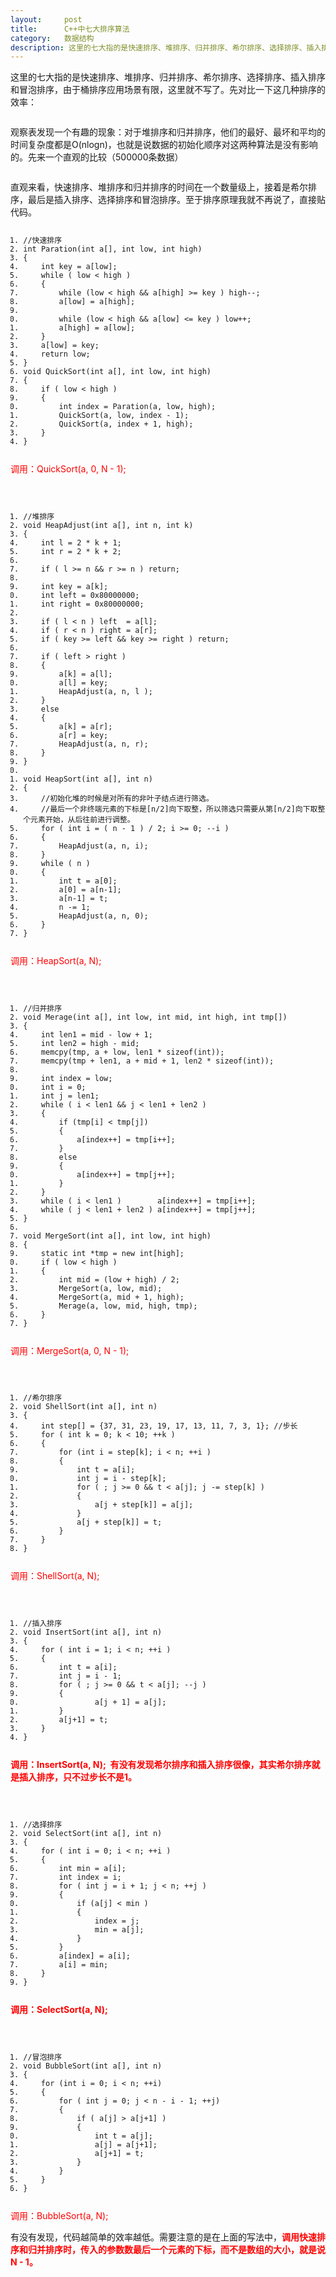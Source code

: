 ```yaml
---
layout:     post
title:      C++中七大排序算法
category:   数据结构
description: 这里的七大指的是快速排序、堆排序、归并排序、希尔排序、选择排序、插入排序和冒泡排序
---
```


<div id="article_content" class="article_content clearfix">
            <link rel="stylesheet" href="https://csdnimg.cn/release/phoenix/template/css/ck_htmledit_views-833878f763.css">
                                        <link rel="stylesheet" href="https://csdnimg.cn/release/phoenix/template/css/ck_htmledit_views-833878f763.css">
                <div class="htmledit_views" id="content_views">
                                            <p>这里的七大指的是快速排序、堆排序、归并排序、希尔排序、选择排序、插入排序和冒泡排序，由于桶排序应用场景有限，这里就不写了。先对比一下这几种排序的效率：</p>

<p><img alt="" class="has" src="https://img-blog.csdn.net/20150910174436818"></p>

<p>观察表发现一个有趣的现象：对于堆排序和归并排序，他们的最好、最坏和平均的时间复杂度都是O(nlogn)，也就是说数据的初始化顺序对这两种算法是没有影响的。先来一个直观的比较（500000条数据）</p>

<p><img alt="" class="has" src="https://img-blog.csdn.net/20150910175312174"></p>

<p>直观来看，快速排序、堆排序和归并排序的时间在一个数量级上，接着是希尔排序，最后是插入排序、选择排序和冒泡排序。至于排序原理我就不再说了，直接贴代码。</p>

<pre class="has" name="code"><code class="language-cpp hljs"><ol class="hljs-ln"><li><div class="hljs-ln-numbers"><div class="hljs-ln-line hljs-ln-n" data-line-number="1"></div></div><div class="hljs-ln-code"><div class="hljs-ln-line"><span class="hljs-comment">//快速排序  </span></div></div></li><li><div class="hljs-ln-numbers"><div class="hljs-ln-line hljs-ln-n" data-line-number="2"></div></div><div class="hljs-ln-code"><div class="hljs-ln-line"><span class="hljs-function"><span class="hljs-keyword">int</span> <span class="hljs-title">Paration</span><span class="hljs-params">(<span class="hljs-keyword">int</span> a[], <span class="hljs-keyword">int</span> low, <span class="hljs-keyword">int</span> high)</span>  </span></div></div></li><li><div class="hljs-ln-numbers"><div class="hljs-ln-line hljs-ln-n" data-line-number="3"></div></div><div class="hljs-ln-code"><div class="hljs-ln-line">{  </div></div></li><li><div class="hljs-ln-numbers"><div class="hljs-ln-line hljs-ln-n" data-line-number="4"></div></div><div class="hljs-ln-code"><div class="hljs-ln-line">    <span class="hljs-keyword">int</span> key = a[low];  </div></div></li><li><div class="hljs-ln-numbers"><div class="hljs-ln-line hljs-ln-n" data-line-number="5"></div></div><div class="hljs-ln-code"><div class="hljs-ln-line">    <span class="hljs-keyword">while</span> ( low &lt; high )  </div></div></li><li><div class="hljs-ln-numbers"><div class="hljs-ln-line hljs-ln-n" data-line-number="6"></div></div><div class="hljs-ln-code"><div class="hljs-ln-line">    {  </div></div></li><li><div class="hljs-ln-numbers"><div class="hljs-ln-line hljs-ln-n" data-line-number="7"></div></div><div class="hljs-ln-code"><div class="hljs-ln-line">        <span class="hljs-keyword">while</span> (low &lt; high &amp;&amp; a[high] &gt;= key ) high--;  </div></div></li><li><div class="hljs-ln-numbers"><div class="hljs-ln-line hljs-ln-n" data-line-number="8"></div></div><div class="hljs-ln-code"><div class="hljs-ln-line">        a[low] = a[high];  </div></div></li><li><div class="hljs-ln-numbers"><div class="hljs-ln-line hljs-ln-n" data-line-number="9"></div></div><div class="hljs-ln-code"><div class="hljs-ln-line">  </div></div></li><li><div class="hljs-ln-numbers"><div class="hljs-ln-line hljs-ln-n" data-line-number="10"></div></div><div class="hljs-ln-code"><div class="hljs-ln-line">        <span class="hljs-keyword">while</span> (low &lt; high &amp;&amp; a[low] &lt;= key ) low++;  </div></div></li><li><div class="hljs-ln-numbers"><div class="hljs-ln-line hljs-ln-n" data-line-number="11"></div></div><div class="hljs-ln-code"><div class="hljs-ln-line">        a[high] = a[low];         </div></div></li><li><div class="hljs-ln-numbers"><div class="hljs-ln-line hljs-ln-n" data-line-number="12"></div></div><div class="hljs-ln-code"><div class="hljs-ln-line">    }  </div></div></li><li><div class="hljs-ln-numbers"><div class="hljs-ln-line hljs-ln-n" data-line-number="13"></div></div><div class="hljs-ln-code"><div class="hljs-ln-line">    a[low] = key;  </div></div></li><li><div class="hljs-ln-numbers"><div class="hljs-ln-line hljs-ln-n" data-line-number="14"></div></div><div class="hljs-ln-code"><div class="hljs-ln-line">    <span class="hljs-keyword">return</span> low;  </div></div></li><li><div class="hljs-ln-numbers"><div class="hljs-ln-line hljs-ln-n" data-line-number="15"></div></div><div class="hljs-ln-code"><div class="hljs-ln-line">}  </div></div></li><li><div class="hljs-ln-numbers"><div class="hljs-ln-line hljs-ln-n" data-line-number="16"></div></div><div class="hljs-ln-code"><div class="hljs-ln-line"><span class="hljs-function"><span class="hljs-keyword">void</span> <span class="hljs-title">QuickSort</span><span class="hljs-params">(<span class="hljs-keyword">int</span> a[], <span class="hljs-keyword">int</span> low, <span class="hljs-keyword">int</span> high)</span>  </span></div></div></li><li><div class="hljs-ln-numbers"><div class="hljs-ln-line hljs-ln-n" data-line-number="17"></div></div><div class="hljs-ln-code"><div class="hljs-ln-line">{  </div></div></li><li><div class="hljs-ln-numbers"><div class="hljs-ln-line hljs-ln-n" data-line-number="18"></div></div><div class="hljs-ln-code"><div class="hljs-ln-line">    <span class="hljs-keyword">if</span> ( low &lt; high )  </div></div></li><li><div class="hljs-ln-numbers"><div class="hljs-ln-line hljs-ln-n" data-line-number="19"></div></div><div class="hljs-ln-code"><div class="hljs-ln-line">    {  </div></div></li><li><div class="hljs-ln-numbers"><div class="hljs-ln-line hljs-ln-n" data-line-number="20"></div></div><div class="hljs-ln-code"><div class="hljs-ln-line">        <span class="hljs-keyword">int</span> index = Paration(a, low, high);  </div></div></li><li><div class="hljs-ln-numbers"><div class="hljs-ln-line hljs-ln-n" data-line-number="21"></div></div><div class="hljs-ln-code"><div class="hljs-ln-line">        QuickSort(a, low, index - <span class="hljs-number">1</span>);  </div></div></li><li><div class="hljs-ln-numbers"><div class="hljs-ln-line hljs-ln-n" data-line-number="22"></div></div><div class="hljs-ln-code"><div class="hljs-ln-line">        QuickSort(a, index + <span class="hljs-number">1</span>, high);  </div></div></li><li><div class="hljs-ln-numbers"><div class="hljs-ln-line hljs-ln-n" data-line-number="23"></div></div><div class="hljs-ln-code"><div class="hljs-ln-line">    }  </div></div></li><li><div class="hljs-ln-numbers"><div class="hljs-ln-line hljs-ln-n" data-line-number="24"></div></div><div class="hljs-ln-code"><div class="hljs-ln-line">}  </div></div></li></ol></code><div class="hljs-button {2}" data-title="复制" onclick="hljs.copyCode(event)"></div></pre>

<p><span style="color:#555555;"><span style="color:#ff0000;">调用：QuickSort(a, 0, N - 1);</span></span></p>

<p>&nbsp;</p>

<pre class="has" name="code"><code class="language-cpp hljs"><ol class="hljs-ln"><li><div class="hljs-ln-numbers"><div class="hljs-ln-line hljs-ln-n" data-line-number="1"></div></div><div class="hljs-ln-code"><div class="hljs-ln-line"><span class="hljs-comment">//堆排序&nbsp;&nbsp;</span></div></div></li><li><div class="hljs-ln-numbers"><div class="hljs-ln-line hljs-ln-n" data-line-number="2"></div></div><div class="hljs-ln-code"><div class="hljs-ln-line"><span class="hljs-function"><span class="hljs-keyword">void</span>&nbsp;<span class="hljs-title">HeapAdjust</span><span class="hljs-params">(<span class="hljs-keyword">int</span>&nbsp;a[],&nbsp;<span class="hljs-keyword">int</span>&nbsp;n,&nbsp;<span class="hljs-keyword">int</span>&nbsp;k)</span>&nbsp;&nbsp;</span></div></div></li><li><div class="hljs-ln-numbers"><div class="hljs-ln-line hljs-ln-n" data-line-number="3"></div></div><div class="hljs-ln-code"><div class="hljs-ln-line">{&nbsp;&nbsp;</div></div></li><li><div class="hljs-ln-numbers"><div class="hljs-ln-line hljs-ln-n" data-line-number="4"></div></div><div class="hljs-ln-code"><div class="hljs-ln-line">&nbsp;&nbsp;&nbsp;&nbsp;<span class="hljs-keyword">int</span>&nbsp;l&nbsp;=&nbsp;<span class="hljs-number">2</span>&nbsp;*&nbsp;k&nbsp;+&nbsp;<span class="hljs-number">1</span>;&nbsp;&nbsp;</div></div></li><li><div class="hljs-ln-numbers"><div class="hljs-ln-line hljs-ln-n" data-line-number="5"></div></div><div class="hljs-ln-code"><div class="hljs-ln-line">&nbsp;&nbsp;&nbsp;&nbsp;<span class="hljs-keyword">int</span>&nbsp;r&nbsp;=&nbsp;<span class="hljs-number">2</span>&nbsp;*&nbsp;k&nbsp;+&nbsp;<span class="hljs-number">2</span>;&nbsp;&nbsp;</div></div></li><li><div class="hljs-ln-numbers"><div class="hljs-ln-line hljs-ln-n" data-line-number="6"></div></div><div class="hljs-ln-code"><div class="hljs-ln-line">&nbsp;&nbsp;</div></div></li><li><div class="hljs-ln-numbers"><div class="hljs-ln-line hljs-ln-n" data-line-number="7"></div></div><div class="hljs-ln-code"><div class="hljs-ln-line">&nbsp;&nbsp;&nbsp;&nbsp;<span class="hljs-keyword">if</span>&nbsp;(&nbsp;l&nbsp;&gt;=&nbsp;n&nbsp;&amp;&amp;&nbsp;r&nbsp;&gt;=&nbsp;n&nbsp;)&nbsp;<span class="hljs-keyword">return</span>;&nbsp;&nbsp;</div></div></li><li><div class="hljs-ln-numbers"><div class="hljs-ln-line hljs-ln-n" data-line-number="8"></div></div><div class="hljs-ln-code"><div class="hljs-ln-line">&nbsp;&nbsp;</div></div></li><li><div class="hljs-ln-numbers"><div class="hljs-ln-line hljs-ln-n" data-line-number="9"></div></div><div class="hljs-ln-code"><div class="hljs-ln-line">&nbsp;&nbsp;&nbsp;&nbsp;<span class="hljs-keyword">int</span>&nbsp;key&nbsp;=&nbsp;a[k];&nbsp;&nbsp;</div></div></li><li><div class="hljs-ln-numbers"><div class="hljs-ln-line hljs-ln-n" data-line-number="10"></div></div><div class="hljs-ln-code"><div class="hljs-ln-line">&nbsp;&nbsp;&nbsp;&nbsp;<span class="hljs-keyword">int</span>&nbsp;left&nbsp;=&nbsp;<span class="hljs-number">0x80000000</span>;&nbsp;&nbsp;</div></div></li><li><div class="hljs-ln-numbers"><div class="hljs-ln-line hljs-ln-n" data-line-number="11"></div></div><div class="hljs-ln-code"><div class="hljs-ln-line">&nbsp;&nbsp;&nbsp;&nbsp;<span class="hljs-keyword">int</span>&nbsp;right&nbsp;=&nbsp;<span class="hljs-number">0x80000000</span>;&nbsp;&nbsp;</div></div></li><li><div class="hljs-ln-numbers"><div class="hljs-ln-line hljs-ln-n" data-line-number="12"></div></div><div class="hljs-ln-code"><div class="hljs-ln-line">&nbsp;&nbsp;&nbsp;&nbsp;&nbsp;&nbsp;</div></div></li><li><div class="hljs-ln-numbers"><div class="hljs-ln-line hljs-ln-n" data-line-number="13"></div></div><div class="hljs-ln-code"><div class="hljs-ln-line">&nbsp;&nbsp;&nbsp;&nbsp;<span class="hljs-keyword">if</span>&nbsp;(&nbsp;l&nbsp;&lt;&nbsp;n&nbsp;)&nbsp;left&nbsp;&nbsp;=&nbsp;a[l];&nbsp;&nbsp;</div></div></li><li><div class="hljs-ln-numbers"><div class="hljs-ln-line hljs-ln-n" data-line-number="14"></div></div><div class="hljs-ln-code"><div class="hljs-ln-line">&nbsp;&nbsp;&nbsp;&nbsp;<span class="hljs-keyword">if</span>&nbsp;(&nbsp;r&nbsp;&lt;&nbsp;n&nbsp;)&nbsp;right&nbsp;=&nbsp;a[r];&nbsp;&nbsp;</div></div></li><li><div class="hljs-ln-numbers"><div class="hljs-ln-line hljs-ln-n" data-line-number="15"></div></div><div class="hljs-ln-code"><div class="hljs-ln-line">&nbsp;&nbsp;&nbsp;&nbsp;<span class="hljs-keyword">if</span>&nbsp;(&nbsp;key&nbsp;&gt;=&nbsp;left&nbsp;&amp;&amp;&nbsp;key&nbsp;&gt;=&nbsp;right&nbsp;)&nbsp;<span class="hljs-keyword">return</span>;&nbsp;&nbsp;</div></div></li><li><div class="hljs-ln-numbers"><div class="hljs-ln-line hljs-ln-n" data-line-number="16"></div></div><div class="hljs-ln-code"><div class="hljs-ln-line">&nbsp;&nbsp;</div></div></li><li><div class="hljs-ln-numbers"><div class="hljs-ln-line hljs-ln-n" data-line-number="17"></div></div><div class="hljs-ln-code"><div class="hljs-ln-line">&nbsp;&nbsp;&nbsp;&nbsp;<span class="hljs-keyword">if</span>&nbsp;(&nbsp;left&nbsp;&gt;&nbsp;right&nbsp;)&nbsp;&nbsp;</div></div></li><li><div class="hljs-ln-numbers"><div class="hljs-ln-line hljs-ln-n" data-line-number="18"></div></div><div class="hljs-ln-code"><div class="hljs-ln-line">&nbsp;&nbsp;&nbsp;&nbsp;{&nbsp;&nbsp;</div></div></li><li><div class="hljs-ln-numbers"><div class="hljs-ln-line hljs-ln-n" data-line-number="19"></div></div><div class="hljs-ln-code"><div class="hljs-ln-line">&nbsp;&nbsp;&nbsp;&nbsp;&nbsp;&nbsp;&nbsp;&nbsp;a[k]&nbsp;=&nbsp;a[l];&nbsp;&nbsp;</div></div></li><li><div class="hljs-ln-numbers"><div class="hljs-ln-line hljs-ln-n" data-line-number="20"></div></div><div class="hljs-ln-code"><div class="hljs-ln-line">&nbsp;&nbsp;&nbsp;&nbsp;&nbsp;&nbsp;&nbsp;&nbsp;a[l]&nbsp;=&nbsp;key;&nbsp;&nbsp;</div></div></li><li><div class="hljs-ln-numbers"><div class="hljs-ln-line hljs-ln-n" data-line-number="21"></div></div><div class="hljs-ln-code"><div class="hljs-ln-line">&nbsp;&nbsp;&nbsp;&nbsp;&nbsp;&nbsp;&nbsp;&nbsp;HeapAdjust(a,&nbsp;n,&nbsp;l&nbsp;);&nbsp;&nbsp;</div></div></li><li><div class="hljs-ln-numbers"><div class="hljs-ln-line hljs-ln-n" data-line-number="22"></div></div><div class="hljs-ln-code"><div class="hljs-ln-line">&nbsp;&nbsp;&nbsp;&nbsp;}&nbsp;&nbsp;</div></div></li><li><div class="hljs-ln-numbers"><div class="hljs-ln-line hljs-ln-n" data-line-number="23"></div></div><div class="hljs-ln-code"><div class="hljs-ln-line">&nbsp;&nbsp;&nbsp;&nbsp;<span class="hljs-keyword">else</span>&nbsp;&nbsp;</div></div></li><li><div class="hljs-ln-numbers"><div class="hljs-ln-line hljs-ln-n" data-line-number="24"></div></div><div class="hljs-ln-code"><div class="hljs-ln-line">&nbsp;&nbsp;&nbsp;&nbsp;{&nbsp;&nbsp;</div></div></li><li><div class="hljs-ln-numbers"><div class="hljs-ln-line hljs-ln-n" data-line-number="25"></div></div><div class="hljs-ln-code"><div class="hljs-ln-line">&nbsp;&nbsp;&nbsp;&nbsp;&nbsp;&nbsp;&nbsp;&nbsp;a[k]&nbsp;=&nbsp;a[r];&nbsp;&nbsp;</div></div></li><li><div class="hljs-ln-numbers"><div class="hljs-ln-line hljs-ln-n" data-line-number="26"></div></div><div class="hljs-ln-code"><div class="hljs-ln-line">&nbsp;&nbsp;&nbsp;&nbsp;&nbsp;&nbsp;&nbsp;&nbsp;a[r]&nbsp;=&nbsp;key;&nbsp;&nbsp;</div></div></li><li><div class="hljs-ln-numbers"><div class="hljs-ln-line hljs-ln-n" data-line-number="27"></div></div><div class="hljs-ln-code"><div class="hljs-ln-line">&nbsp;&nbsp;&nbsp;&nbsp;&nbsp;&nbsp;&nbsp;&nbsp;HeapAdjust(a,&nbsp;n,&nbsp;r);&nbsp;&nbsp;</div></div></li><li><div class="hljs-ln-numbers"><div class="hljs-ln-line hljs-ln-n" data-line-number="28"></div></div><div class="hljs-ln-code"><div class="hljs-ln-line">&nbsp;&nbsp;&nbsp;&nbsp;}&nbsp;&nbsp;</div></div></li><li><div class="hljs-ln-numbers"><div class="hljs-ln-line hljs-ln-n" data-line-number="29"></div></div><div class="hljs-ln-code"><div class="hljs-ln-line">}&nbsp;&nbsp;</div></div></li><li><div class="hljs-ln-numbers"><div class="hljs-ln-line hljs-ln-n" data-line-number="30"></div></div><div class="hljs-ln-code"><div class="hljs-ln-line">&nbsp;&nbsp;</div></div></li><li><div class="hljs-ln-numbers"><div class="hljs-ln-line hljs-ln-n" data-line-number="31"></div></div><div class="hljs-ln-code"><div class="hljs-ln-line"><span class="hljs-function"><span class="hljs-keyword">void</span>&nbsp;<span class="hljs-title">HeapSort</span><span class="hljs-params">(<span class="hljs-keyword">int</span>&nbsp;a[],&nbsp;<span class="hljs-keyword">int</span>&nbsp;n)</span>&nbsp;&nbsp;</span></div></div></li><li><div class="hljs-ln-numbers"><div class="hljs-ln-line hljs-ln-n" data-line-number="32"></div></div><div class="hljs-ln-code"><div class="hljs-ln-line">{&nbsp;&nbsp;</div></div></li><li><div class="hljs-ln-numbers"><div class="hljs-ln-line hljs-ln-n" data-line-number="33"></div></div><div class="hljs-ln-code"><div class="hljs-ln-line">    <span class="hljs-comment">//初始化堆的时候是对所有的非叶子结点进行筛选。</span></div></div></li><li><div class="hljs-ln-numbers"><div class="hljs-ln-line hljs-ln-n" data-line-number="34"></div></div><div class="hljs-ln-code"><div class="hljs-ln-line">   &nbsp;<span class="hljs-comment">//最后一个非终端元素的下标是[n/2]向下取整，所以筛选只需要从第[n/2]向下取整个元素开始，从后往前进行调整。</span></div></div></li><li><div class="hljs-ln-numbers"><div class="hljs-ln-line hljs-ln-n" data-line-number="35"></div></div><div class="hljs-ln-code"><div class="hljs-ln-line">&nbsp;&nbsp;&nbsp;&nbsp;<span class="hljs-keyword">for</span>&nbsp;(&nbsp;<span class="hljs-keyword">int</span>&nbsp;i&nbsp;=&nbsp;(&nbsp;n&nbsp;-&nbsp;<span class="hljs-number">1</span>&nbsp;)&nbsp;/&nbsp;<span class="hljs-number">2</span>;&nbsp;i&nbsp;&gt;=&nbsp;<span class="hljs-number">0</span>;&nbsp;--i&nbsp;)&nbsp; &nbsp;</div></div></li><li><div class="hljs-ln-numbers"><div class="hljs-ln-line hljs-ln-n" data-line-number="36"></div></div><div class="hljs-ln-code"><div class="hljs-ln-line">&nbsp;&nbsp;&nbsp;&nbsp;{&nbsp;&nbsp;</div></div></li><li><div class="hljs-ln-numbers"><div class="hljs-ln-line hljs-ln-n" data-line-number="37"></div></div><div class="hljs-ln-code"><div class="hljs-ln-line">&nbsp;&nbsp;&nbsp;&nbsp;&nbsp;&nbsp;&nbsp;&nbsp;HeapAdjust(a,&nbsp;n,&nbsp;i);&nbsp;&nbsp;</div></div></li><li><div class="hljs-ln-numbers"><div class="hljs-ln-line hljs-ln-n" data-line-number="38"></div></div><div class="hljs-ln-code"><div class="hljs-ln-line">&nbsp;&nbsp;&nbsp;&nbsp;}&nbsp;&nbsp;</div></div></li><li><div class="hljs-ln-numbers"><div class="hljs-ln-line hljs-ln-n" data-line-number="39"></div></div><div class="hljs-ln-code"><div class="hljs-ln-line">&nbsp;&nbsp;&nbsp;&nbsp;<span class="hljs-keyword">while</span>&nbsp;(&nbsp;n&nbsp;)&nbsp;&nbsp;</div></div></li><li><div class="hljs-ln-numbers"><div class="hljs-ln-line hljs-ln-n" data-line-number="40"></div></div><div class="hljs-ln-code"><div class="hljs-ln-line">&nbsp;&nbsp;&nbsp;&nbsp;{&nbsp;&nbsp;</div></div></li><li><div class="hljs-ln-numbers"><div class="hljs-ln-line hljs-ln-n" data-line-number="41"></div></div><div class="hljs-ln-code"><div class="hljs-ln-line">&nbsp;&nbsp;&nbsp;&nbsp;&nbsp;&nbsp;&nbsp;&nbsp;<span class="hljs-keyword">int</span>&nbsp;t&nbsp;=&nbsp;a[<span class="hljs-number">0</span>];&nbsp;&nbsp;</div></div></li><li><div class="hljs-ln-numbers"><div class="hljs-ln-line hljs-ln-n" data-line-number="42"></div></div><div class="hljs-ln-code"><div class="hljs-ln-line">&nbsp;&nbsp;&nbsp;&nbsp;&nbsp;&nbsp;&nbsp;&nbsp;a[<span class="hljs-number">0</span>]&nbsp;=&nbsp;a[n<span class="hljs-number">-1</span>];&nbsp;&nbsp;</div></div></li><li><div class="hljs-ln-numbers"><div class="hljs-ln-line hljs-ln-n" data-line-number="43"></div></div><div class="hljs-ln-code"><div class="hljs-ln-line">&nbsp;&nbsp;&nbsp;&nbsp;&nbsp;&nbsp;&nbsp;&nbsp;a[n<span class="hljs-number">-1</span>]&nbsp;=&nbsp;t;&nbsp;&nbsp;</div></div></li><li><div class="hljs-ln-numbers"><div class="hljs-ln-line hljs-ln-n" data-line-number="44"></div></div><div class="hljs-ln-code"><div class="hljs-ln-line">&nbsp;&nbsp;&nbsp;&nbsp;&nbsp;&nbsp;&nbsp;&nbsp;n&nbsp;-=&nbsp;<span class="hljs-number">1</span>;&nbsp;&nbsp;</div></div></li><li><div class="hljs-ln-numbers"><div class="hljs-ln-line hljs-ln-n" data-line-number="45"></div></div><div class="hljs-ln-code"><div class="hljs-ln-line">&nbsp;&nbsp;&nbsp;&nbsp;&nbsp;&nbsp;&nbsp;&nbsp;HeapAdjust(a,&nbsp;n,&nbsp;<span class="hljs-number">0</span>);&nbsp;&nbsp;</div></div></li><li><div class="hljs-ln-numbers"><div class="hljs-ln-line hljs-ln-n" data-line-number="46"></div></div><div class="hljs-ln-code"><div class="hljs-ln-line">&nbsp;&nbsp;&nbsp;&nbsp;}&nbsp;&nbsp;</div></div></li><li><div class="hljs-ln-numbers"><div class="hljs-ln-line hljs-ln-n" data-line-number="47"></div></div><div class="hljs-ln-code"><div class="hljs-ln-line">}&nbsp;&nbsp;</div></div></li></ol></code><div class="hljs-button {2}" data-title="复制" onclick="hljs.copyCode(event)"></div></pre>

<p><span style="color:#555555;"><span style="color:#ff0000;">调用：HeapSort(a, N);</span></span></p>

<p>&nbsp;</p>

<pre class="has" name="code"><code class="language-cpp hljs"><ol class="hljs-ln"><li><div class="hljs-ln-numbers"><div class="hljs-ln-line hljs-ln-n" data-line-number="1"></div></div><div class="hljs-ln-code"><div class="hljs-ln-line"><span class="hljs-comment">//归并排序&nbsp;&nbsp;</span></div></div></li><li><div class="hljs-ln-numbers"><div class="hljs-ln-line hljs-ln-n" data-line-number="2"></div></div><div class="hljs-ln-code"><div class="hljs-ln-line"><span class="hljs-function"><span class="hljs-keyword">void</span>&nbsp;<span class="hljs-title">Merage</span><span class="hljs-params">(<span class="hljs-keyword">int</span>&nbsp;a[],&nbsp;<span class="hljs-keyword">int</span>&nbsp;low,&nbsp;<span class="hljs-keyword">int</span>&nbsp;mid,&nbsp;<span class="hljs-keyword">int</span>&nbsp;high,&nbsp;<span class="hljs-keyword">int</span>&nbsp;tmp[])</span>&nbsp;&nbsp;</span></div></div></li><li><div class="hljs-ln-numbers"><div class="hljs-ln-line hljs-ln-n" data-line-number="3"></div></div><div class="hljs-ln-code"><div class="hljs-ln-line">{&nbsp;&nbsp;</div></div></li><li><div class="hljs-ln-numbers"><div class="hljs-ln-line hljs-ln-n" data-line-number="4"></div></div><div class="hljs-ln-code"><div class="hljs-ln-line">&nbsp;&nbsp;&nbsp;&nbsp;<span class="hljs-keyword">int</span>&nbsp;len1&nbsp;=&nbsp;mid&nbsp;-&nbsp;low&nbsp;+&nbsp;<span class="hljs-number">1</span>;&nbsp;&nbsp;</div></div></li><li><div class="hljs-ln-numbers"><div class="hljs-ln-line hljs-ln-n" data-line-number="5"></div></div><div class="hljs-ln-code"><div class="hljs-ln-line">&nbsp;&nbsp;&nbsp;&nbsp;<span class="hljs-keyword">int</span>&nbsp;len2&nbsp;=&nbsp;high&nbsp;-&nbsp;mid;&nbsp;&nbsp;</div></div></li><li><div class="hljs-ln-numbers"><div class="hljs-ln-line hljs-ln-n" data-line-number="6"></div></div><div class="hljs-ln-code"><div class="hljs-ln-line">&nbsp;&nbsp;&nbsp;&nbsp;<span class="hljs-built_in">memcpy</span>(tmp,&nbsp;a&nbsp;+&nbsp;low,&nbsp;len1&nbsp;*&nbsp;<span class="hljs-keyword">sizeof</span>(<span class="hljs-keyword">int</span>));&nbsp;&nbsp;</div></div></li><li><div class="hljs-ln-numbers"><div class="hljs-ln-line hljs-ln-n" data-line-number="7"></div></div><div class="hljs-ln-code"><div class="hljs-ln-line">&nbsp;&nbsp;&nbsp;&nbsp;<span class="hljs-built_in">memcpy</span>(tmp&nbsp;+&nbsp;len1,&nbsp;a&nbsp;+&nbsp;mid&nbsp;+&nbsp;<span class="hljs-number">1</span>,&nbsp;len2&nbsp;*&nbsp;<span class="hljs-keyword">sizeof</span>(<span class="hljs-keyword">int</span>));&nbsp;&nbsp;</div></div></li><li><div class="hljs-ln-numbers"><div class="hljs-ln-line hljs-ln-n" data-line-number="8"></div></div><div class="hljs-ln-code"><div class="hljs-ln-line">&nbsp;&nbsp;&nbsp;&nbsp;&nbsp;&nbsp;</div></div></li><li><div class="hljs-ln-numbers"><div class="hljs-ln-line hljs-ln-n" data-line-number="9"></div></div><div class="hljs-ln-code"><div class="hljs-ln-line">&nbsp;&nbsp;&nbsp;&nbsp;<span class="hljs-keyword">int</span>&nbsp;index&nbsp;=&nbsp;low;&nbsp;&nbsp;</div></div></li><li><div class="hljs-ln-numbers"><div class="hljs-ln-line hljs-ln-n" data-line-number="10"></div></div><div class="hljs-ln-code"><div class="hljs-ln-line">&nbsp;&nbsp;&nbsp;&nbsp;<span class="hljs-keyword">int</span>&nbsp;i&nbsp;=&nbsp;<span class="hljs-number">0</span>;&nbsp;&nbsp;</div></div></li><li><div class="hljs-ln-numbers"><div class="hljs-ln-line hljs-ln-n" data-line-number="11"></div></div><div class="hljs-ln-code"><div class="hljs-ln-line">&nbsp;&nbsp;&nbsp;&nbsp;<span class="hljs-keyword">int</span>&nbsp;j&nbsp;=&nbsp;len1;&nbsp;&nbsp;</div></div></li><li><div class="hljs-ln-numbers"><div class="hljs-ln-line hljs-ln-n" data-line-number="12"></div></div><div class="hljs-ln-code"><div class="hljs-ln-line">&nbsp;&nbsp;&nbsp;&nbsp;<span class="hljs-keyword">while</span>&nbsp;(&nbsp;i&nbsp;&lt;&nbsp;len1&nbsp;&amp;&amp;&nbsp;j&nbsp;&lt;&nbsp;len1&nbsp;+&nbsp;len2&nbsp;)&nbsp;&nbsp;</div></div></li><li><div class="hljs-ln-numbers"><div class="hljs-ln-line hljs-ln-n" data-line-number="13"></div></div><div class="hljs-ln-code"><div class="hljs-ln-line">&nbsp;&nbsp;&nbsp;&nbsp;{&nbsp;&nbsp;</div></div></li><li><div class="hljs-ln-numbers"><div class="hljs-ln-line hljs-ln-n" data-line-number="14"></div></div><div class="hljs-ln-code"><div class="hljs-ln-line">&nbsp;&nbsp;&nbsp;&nbsp;&nbsp;&nbsp;&nbsp;&nbsp;<span class="hljs-keyword">if</span>&nbsp;(tmp[i]&nbsp;&lt;&nbsp;tmp[j])&nbsp;&nbsp;</div></div></li><li><div class="hljs-ln-numbers"><div class="hljs-ln-line hljs-ln-n" data-line-number="15"></div></div><div class="hljs-ln-code"><div class="hljs-ln-line">&nbsp;&nbsp;&nbsp;&nbsp;&nbsp;&nbsp;&nbsp;&nbsp;{&nbsp;&nbsp;</div></div></li><li><div class="hljs-ln-numbers"><div class="hljs-ln-line hljs-ln-n" data-line-number="16"></div></div><div class="hljs-ln-code"><div class="hljs-ln-line">&nbsp;&nbsp;&nbsp;&nbsp;&nbsp;&nbsp;&nbsp;&nbsp;&nbsp;&nbsp;&nbsp;&nbsp;a[index++]&nbsp;=&nbsp;tmp[i++];&nbsp;&nbsp;</div></div></li><li><div class="hljs-ln-numbers"><div class="hljs-ln-line hljs-ln-n" data-line-number="17"></div></div><div class="hljs-ln-code"><div class="hljs-ln-line">&nbsp;&nbsp;&nbsp;&nbsp;&nbsp;&nbsp;&nbsp;&nbsp;}&nbsp;&nbsp;</div></div></li><li><div class="hljs-ln-numbers"><div class="hljs-ln-line hljs-ln-n" data-line-number="18"></div></div><div class="hljs-ln-code"><div class="hljs-ln-line">&nbsp;&nbsp;&nbsp;&nbsp;&nbsp;&nbsp;&nbsp;&nbsp;<span class="hljs-keyword">else</span>&nbsp;&nbsp;</div></div></li><li><div class="hljs-ln-numbers"><div class="hljs-ln-line hljs-ln-n" data-line-number="19"></div></div><div class="hljs-ln-code"><div class="hljs-ln-line">&nbsp;&nbsp;&nbsp;&nbsp;&nbsp;&nbsp;&nbsp;&nbsp;{&nbsp;&nbsp;</div></div></li><li><div class="hljs-ln-numbers"><div class="hljs-ln-line hljs-ln-n" data-line-number="20"></div></div><div class="hljs-ln-code"><div class="hljs-ln-line">&nbsp;&nbsp;&nbsp;&nbsp;&nbsp;&nbsp;&nbsp;&nbsp;&nbsp;&nbsp;&nbsp;&nbsp;a[index++]&nbsp;=&nbsp;tmp[j++];&nbsp;&nbsp;</div></div></li><li><div class="hljs-ln-numbers"><div class="hljs-ln-line hljs-ln-n" data-line-number="21"></div></div><div class="hljs-ln-code"><div class="hljs-ln-line">&nbsp;&nbsp;&nbsp;&nbsp;&nbsp;&nbsp;&nbsp;&nbsp;}&nbsp;&nbsp;</div></div></li><li><div class="hljs-ln-numbers"><div class="hljs-ln-line hljs-ln-n" data-line-number="22"></div></div><div class="hljs-ln-code"><div class="hljs-ln-line">&nbsp;&nbsp;&nbsp;&nbsp;}&nbsp;&nbsp;</div></div></li><li><div class="hljs-ln-numbers"><div class="hljs-ln-line hljs-ln-n" data-line-number="23"></div></div><div class="hljs-ln-code"><div class="hljs-ln-line">&nbsp;&nbsp;&nbsp;&nbsp;<span class="hljs-keyword">while</span>&nbsp;(&nbsp;i&nbsp;&lt;&nbsp;len1&nbsp;)&nbsp;&nbsp;&nbsp;&nbsp;&nbsp;&nbsp;&nbsp;&nbsp;a[index++]&nbsp;=&nbsp;tmp[i++];&nbsp;&nbsp;</div></div></li><li><div class="hljs-ln-numbers"><div class="hljs-ln-line hljs-ln-n" data-line-number="24"></div></div><div class="hljs-ln-code"><div class="hljs-ln-line">&nbsp;&nbsp;&nbsp;&nbsp;<span class="hljs-keyword">while</span>&nbsp;(&nbsp;j&nbsp;&lt;&nbsp;len1&nbsp;+&nbsp;len2&nbsp;)&nbsp;a[index++]&nbsp;=&nbsp;tmp[j++];&nbsp;&nbsp;</div></div></li><li><div class="hljs-ln-numbers"><div class="hljs-ln-line hljs-ln-n" data-line-number="25"></div></div><div class="hljs-ln-code"><div class="hljs-ln-line">}&nbsp;&nbsp;</div></div></li><li><div class="hljs-ln-numbers"><div class="hljs-ln-line hljs-ln-n" data-line-number="26"></div></div><div class="hljs-ln-code"><div class="hljs-ln-line">&nbsp;&nbsp;</div></div></li><li><div class="hljs-ln-numbers"><div class="hljs-ln-line hljs-ln-n" data-line-number="27"></div></div><div class="hljs-ln-code"><div class="hljs-ln-line"><span class="hljs-function"><span class="hljs-keyword">void</span>&nbsp;<span class="hljs-title">MergeSort</span><span class="hljs-params">(<span class="hljs-keyword">int</span>&nbsp;a[],&nbsp;<span class="hljs-keyword">int</span>&nbsp;low,&nbsp;<span class="hljs-keyword">int</span>&nbsp;high)</span>&nbsp;&nbsp;</span></div></div></li><li><div class="hljs-ln-numbers"><div class="hljs-ln-line hljs-ln-n" data-line-number="28"></div></div><div class="hljs-ln-code"><div class="hljs-ln-line">{&nbsp;&nbsp;</div></div></li><li><div class="hljs-ln-numbers"><div class="hljs-ln-line hljs-ln-n" data-line-number="29"></div></div><div class="hljs-ln-code"><div class="hljs-ln-line">&nbsp;&nbsp;&nbsp;&nbsp;<span class="hljs-keyword">static</span>&nbsp;<span class="hljs-keyword">int</span>&nbsp;*tmp&nbsp;=&nbsp;<span class="hljs-keyword">new</span>&nbsp;<span class="hljs-keyword">int</span>[high];&nbsp;&nbsp;</div></div></li><li><div class="hljs-ln-numbers"><div class="hljs-ln-line hljs-ln-n" data-line-number="30"></div></div><div class="hljs-ln-code"><div class="hljs-ln-line">&nbsp;&nbsp;&nbsp;&nbsp;<span class="hljs-keyword">if</span>&nbsp;(&nbsp;low&nbsp;&lt;&nbsp;high&nbsp;)&nbsp;&nbsp;</div></div></li><li><div class="hljs-ln-numbers"><div class="hljs-ln-line hljs-ln-n" data-line-number="31"></div></div><div class="hljs-ln-code"><div class="hljs-ln-line">&nbsp;&nbsp;&nbsp;&nbsp;{&nbsp;&nbsp;</div></div></li><li><div class="hljs-ln-numbers"><div class="hljs-ln-line hljs-ln-n" data-line-number="32"></div></div><div class="hljs-ln-code"><div class="hljs-ln-line">&nbsp;&nbsp;&nbsp;&nbsp;&nbsp;&nbsp;&nbsp;&nbsp;<span class="hljs-keyword">int</span>&nbsp;mid&nbsp;=&nbsp;(low&nbsp;+&nbsp;high)&nbsp;/&nbsp;<span class="hljs-number">2</span>;&nbsp;&nbsp;</div></div></li><li><div class="hljs-ln-numbers"><div class="hljs-ln-line hljs-ln-n" data-line-number="33"></div></div><div class="hljs-ln-code"><div class="hljs-ln-line">&nbsp;&nbsp;&nbsp;&nbsp;&nbsp;&nbsp;&nbsp;&nbsp;MergeSort(a,&nbsp;low,&nbsp;mid);&nbsp;&nbsp;</div></div></li><li><div class="hljs-ln-numbers"><div class="hljs-ln-line hljs-ln-n" data-line-number="34"></div></div><div class="hljs-ln-code"><div class="hljs-ln-line">&nbsp;&nbsp;&nbsp;&nbsp;&nbsp;&nbsp;&nbsp;&nbsp;MergeSort(a,&nbsp;mid&nbsp;+&nbsp;<span class="hljs-number">1</span>,&nbsp;high);&nbsp;&nbsp;</div></div></li><li><div class="hljs-ln-numbers"><div class="hljs-ln-line hljs-ln-n" data-line-number="35"></div></div><div class="hljs-ln-code"><div class="hljs-ln-line">&nbsp;&nbsp;&nbsp;&nbsp;&nbsp;&nbsp;&nbsp;&nbsp;Merage(a,&nbsp;low,&nbsp;mid,&nbsp;high,&nbsp;tmp);&nbsp;&nbsp;</div></div></li><li><div class="hljs-ln-numbers"><div class="hljs-ln-line hljs-ln-n" data-line-number="36"></div></div><div class="hljs-ln-code"><div class="hljs-ln-line">&nbsp;&nbsp;&nbsp;&nbsp;}&nbsp;&nbsp;</div></div></li><li><div class="hljs-ln-numbers"><div class="hljs-ln-line hljs-ln-n" data-line-number="37"></div></div><div class="hljs-ln-code"><div class="hljs-ln-line">}&nbsp;&nbsp;</div></div></li></ol></code><div class="hljs-button {2}" data-title="复制" onclick="hljs.copyCode(event)"></div></pre>

<p><span style="color:#555555;"><span style="color:#ff0000;">调用：MergeSort(a, 0, N - 1);</span></span></p>

<p>&nbsp;</p>

<pre class="has" name="code"><code class="language-cpp hljs"><ol class="hljs-ln"><li><div class="hljs-ln-numbers"><div class="hljs-ln-line hljs-ln-n" data-line-number="1"></div></div><div class="hljs-ln-code"><div class="hljs-ln-line"><span class="hljs-comment">//希尔排序&nbsp;&nbsp;</span></div></div></li><li><div class="hljs-ln-numbers"><div class="hljs-ln-line hljs-ln-n" data-line-number="2"></div></div><div class="hljs-ln-code"><div class="hljs-ln-line"><span class="hljs-function"><span class="hljs-keyword">void</span>&nbsp;<span class="hljs-title">ShellSort</span><span class="hljs-params">(<span class="hljs-keyword">int</span>&nbsp;a[],&nbsp;<span class="hljs-keyword">int</span>&nbsp;n)</span>&nbsp;&nbsp;</span></div></div></li><li><div class="hljs-ln-numbers"><div class="hljs-ln-line hljs-ln-n" data-line-number="3"></div></div><div class="hljs-ln-code"><div class="hljs-ln-line">{&nbsp;&nbsp;</div></div></li><li><div class="hljs-ln-numbers"><div class="hljs-ln-line hljs-ln-n" data-line-number="4"></div></div><div class="hljs-ln-code"><div class="hljs-ln-line">&nbsp;&nbsp;&nbsp;&nbsp;<span class="hljs-keyword">int</span>&nbsp;step[]&nbsp;=&nbsp;{<span class="hljs-number">37</span>,&nbsp;<span class="hljs-number">31</span>,&nbsp;<span class="hljs-number">23</span>,&nbsp;<span class="hljs-number">19</span>,&nbsp;<span class="hljs-number">17</span>,&nbsp;<span class="hljs-number">13</span>,&nbsp;<span class="hljs-number">11</span>,&nbsp;<span class="hljs-number">7</span>,&nbsp;<span class="hljs-number">3</span>,&nbsp;<span class="hljs-number">1</span>};&nbsp;<span class="hljs-comment">//步长&nbsp;&nbsp;</span></div></div></li><li><div class="hljs-ln-numbers"><div class="hljs-ln-line hljs-ln-n" data-line-number="5"></div></div><div class="hljs-ln-code"><div class="hljs-ln-line">&nbsp;&nbsp;&nbsp;&nbsp;<span class="hljs-keyword">for</span>&nbsp;(&nbsp;<span class="hljs-keyword">int</span>&nbsp;k&nbsp;=&nbsp;<span class="hljs-number">0</span>;&nbsp;k&nbsp;&lt;&nbsp;<span class="hljs-number">10</span>;&nbsp;++k&nbsp;)&nbsp;&nbsp;</div></div></li><li><div class="hljs-ln-numbers"><div class="hljs-ln-line hljs-ln-n" data-line-number="6"></div></div><div class="hljs-ln-code"><div class="hljs-ln-line">&nbsp;&nbsp;&nbsp;&nbsp;{&nbsp;&nbsp;</div></div></li><li><div class="hljs-ln-numbers"><div class="hljs-ln-line hljs-ln-n" data-line-number="7"></div></div><div class="hljs-ln-code"><div class="hljs-ln-line">&nbsp;&nbsp;&nbsp;&nbsp;&nbsp;&nbsp;&nbsp;&nbsp;<span class="hljs-keyword">for</span>&nbsp;(<span class="hljs-keyword">int</span>&nbsp;i&nbsp;=&nbsp;step[k];&nbsp;i&nbsp;&lt;&nbsp;n;&nbsp;++i&nbsp;)&nbsp;&nbsp;</div></div></li><li><div class="hljs-ln-numbers"><div class="hljs-ln-line hljs-ln-n" data-line-number="8"></div></div><div class="hljs-ln-code"><div class="hljs-ln-line">&nbsp;&nbsp;&nbsp;&nbsp;&nbsp;&nbsp;&nbsp;&nbsp;{&nbsp;&nbsp;</div></div></li><li><div class="hljs-ln-numbers"><div class="hljs-ln-line hljs-ln-n" data-line-number="9"></div></div><div class="hljs-ln-code"><div class="hljs-ln-line">&nbsp;&nbsp;&nbsp;&nbsp;&nbsp;&nbsp;&nbsp;&nbsp;&nbsp;&nbsp;&nbsp;&nbsp;<span class="hljs-keyword">int</span>&nbsp;t&nbsp;=&nbsp;a[i];&nbsp;&nbsp;</div></div></li><li><div class="hljs-ln-numbers"><div class="hljs-ln-line hljs-ln-n" data-line-number="10"></div></div><div class="hljs-ln-code"><div class="hljs-ln-line">&nbsp;&nbsp;&nbsp;&nbsp;&nbsp;&nbsp;&nbsp;&nbsp;&nbsp;&nbsp;&nbsp;&nbsp;<span class="hljs-keyword">int</span>&nbsp;j&nbsp;=&nbsp;i&nbsp;-&nbsp;step[k];&nbsp;&nbsp;</div></div></li><li><div class="hljs-ln-numbers"><div class="hljs-ln-line hljs-ln-n" data-line-number="11"></div></div><div class="hljs-ln-code"><div class="hljs-ln-line">&nbsp;&nbsp;&nbsp;&nbsp;&nbsp;&nbsp;&nbsp;&nbsp;&nbsp;&nbsp;&nbsp;&nbsp;<span class="hljs-keyword">for</span>&nbsp;(&nbsp;;&nbsp;j&nbsp;&gt;=&nbsp;<span class="hljs-number">0</span>&nbsp;&amp;&amp;&nbsp;t&nbsp;&lt;&nbsp;a[j];&nbsp;j&nbsp;-=&nbsp;step[k]&nbsp;)&nbsp;&nbsp;</div></div></li><li><div class="hljs-ln-numbers"><div class="hljs-ln-line hljs-ln-n" data-line-number="12"></div></div><div class="hljs-ln-code"><div class="hljs-ln-line">&nbsp;&nbsp;&nbsp;&nbsp;&nbsp;&nbsp;&nbsp;&nbsp;&nbsp;&nbsp;&nbsp;&nbsp;{&nbsp;&nbsp;</div></div></li><li><div class="hljs-ln-numbers"><div class="hljs-ln-line hljs-ln-n" data-line-number="13"></div></div><div class="hljs-ln-code"><div class="hljs-ln-line">&nbsp;&nbsp;&nbsp;&nbsp;&nbsp;&nbsp;&nbsp;&nbsp;&nbsp;&nbsp;&nbsp;&nbsp;&nbsp;&nbsp;&nbsp;&nbsp;a[j&nbsp;+&nbsp;step[k]]&nbsp;=&nbsp;a[j];&nbsp;&nbsp;</div></div></li><li><div class="hljs-ln-numbers"><div class="hljs-ln-line hljs-ln-n" data-line-number="14"></div></div><div class="hljs-ln-code"><div class="hljs-ln-line">&nbsp;&nbsp;&nbsp;&nbsp;&nbsp;&nbsp;&nbsp;&nbsp;&nbsp;&nbsp;&nbsp;&nbsp;}&nbsp;&nbsp;</div></div></li><li><div class="hljs-ln-numbers"><div class="hljs-ln-line hljs-ln-n" data-line-number="15"></div></div><div class="hljs-ln-code"><div class="hljs-ln-line">&nbsp;&nbsp;&nbsp;&nbsp;&nbsp;&nbsp;&nbsp;&nbsp;&nbsp;&nbsp;&nbsp;&nbsp;a[j&nbsp;+&nbsp;step[k]]&nbsp;=&nbsp;t;&nbsp;&nbsp;</div></div></li><li><div class="hljs-ln-numbers"><div class="hljs-ln-line hljs-ln-n" data-line-number="16"></div></div><div class="hljs-ln-code"><div class="hljs-ln-line">&nbsp;&nbsp;&nbsp;&nbsp;&nbsp;&nbsp;&nbsp;&nbsp;}&nbsp;&nbsp;</div></div></li><li><div class="hljs-ln-numbers"><div class="hljs-ln-line hljs-ln-n" data-line-number="17"></div></div><div class="hljs-ln-code"><div class="hljs-ln-line">&nbsp;&nbsp;&nbsp;&nbsp;}&nbsp;&nbsp;</div></div></li><li><div class="hljs-ln-numbers"><div class="hljs-ln-line hljs-ln-n" data-line-number="18"></div></div><div class="hljs-ln-code"><div class="hljs-ln-line">}&nbsp;&nbsp;</div></div></li></ol></code><div class="hljs-button {2}" data-title="复制" onclick="hljs.copyCode(event)"></div></pre>

<p><span style="color:#555555;"><span style="color:#ff0000;">调用：ShellSort(a, N);</span></span></p>

<p>&nbsp;</p>

<pre class="has" name="code"><code class="language-cpp hljs"><ol class="hljs-ln"><li><div class="hljs-ln-numbers"><div class="hljs-ln-line hljs-ln-n" data-line-number="1"></div></div><div class="hljs-ln-code"><div class="hljs-ln-line"><span class="hljs-comment">//插入排序&nbsp;&nbsp;</span></div></div></li><li><div class="hljs-ln-numbers"><div class="hljs-ln-line hljs-ln-n" data-line-number="2"></div></div><div class="hljs-ln-code"><div class="hljs-ln-line"><span class="hljs-function"><span class="hljs-keyword">void</span>&nbsp;<span class="hljs-title">InsertSort</span><span class="hljs-params">(<span class="hljs-keyword">int</span>&nbsp;a[],&nbsp;<span class="hljs-keyword">int</span>&nbsp;n)</span>&nbsp;&nbsp;</span></div></div></li><li><div class="hljs-ln-numbers"><div class="hljs-ln-line hljs-ln-n" data-line-number="3"></div></div><div class="hljs-ln-code"><div class="hljs-ln-line">{&nbsp;&nbsp;</div></div></li><li><div class="hljs-ln-numbers"><div class="hljs-ln-line hljs-ln-n" data-line-number="4"></div></div><div class="hljs-ln-code"><div class="hljs-ln-line">&nbsp;&nbsp;&nbsp;&nbsp;<span class="hljs-keyword">for</span>&nbsp;(&nbsp;<span class="hljs-keyword">int</span>&nbsp;i&nbsp;=&nbsp;<span class="hljs-number">1</span>;&nbsp;i&nbsp;&lt;&nbsp;n;&nbsp;++i&nbsp;)&nbsp;&nbsp;</div></div></li><li><div class="hljs-ln-numbers"><div class="hljs-ln-line hljs-ln-n" data-line-number="5"></div></div><div class="hljs-ln-code"><div class="hljs-ln-line">&nbsp;&nbsp;&nbsp;&nbsp;{&nbsp;&nbsp;</div></div></li><li><div class="hljs-ln-numbers"><div class="hljs-ln-line hljs-ln-n" data-line-number="6"></div></div><div class="hljs-ln-code"><div class="hljs-ln-line">&nbsp;&nbsp;&nbsp;&nbsp;&nbsp;&nbsp;&nbsp;&nbsp;<span class="hljs-keyword">int</span>&nbsp;t&nbsp;=&nbsp;a[i];&nbsp;&nbsp;</div></div></li><li><div class="hljs-ln-numbers"><div class="hljs-ln-line hljs-ln-n" data-line-number="7"></div></div><div class="hljs-ln-code"><div class="hljs-ln-line">&nbsp;&nbsp;&nbsp;&nbsp;&nbsp;&nbsp;&nbsp;&nbsp;<span class="hljs-keyword">int</span>&nbsp;j&nbsp;=&nbsp;i&nbsp;-&nbsp;<span class="hljs-number">1</span>;&nbsp;&nbsp;</div></div></li><li><div class="hljs-ln-numbers"><div class="hljs-ln-line hljs-ln-n" data-line-number="8"></div></div><div class="hljs-ln-code"><div class="hljs-ln-line">&nbsp;&nbsp;&nbsp;&nbsp;&nbsp;&nbsp;&nbsp;&nbsp;<span class="hljs-keyword">for</span>&nbsp;(&nbsp;;&nbsp;j&nbsp;&gt;=&nbsp;<span class="hljs-number">0</span>&nbsp;&amp;&amp;&nbsp;t&nbsp;&lt;&nbsp;a[j];&nbsp;--j&nbsp;)&nbsp;&nbsp;</div></div></li><li><div class="hljs-ln-numbers"><div class="hljs-ln-line hljs-ln-n" data-line-number="9"></div></div><div class="hljs-ln-code"><div class="hljs-ln-line">&nbsp;&nbsp;&nbsp;&nbsp;&nbsp;&nbsp;&nbsp;&nbsp;{&nbsp;&nbsp;</div></div></li><li><div class="hljs-ln-numbers"><div class="hljs-ln-line hljs-ln-n" data-line-number="10"></div></div><div class="hljs-ln-code"><div class="hljs-ln-line">&nbsp;&nbsp;&nbsp;&nbsp;&nbsp;&nbsp;&nbsp;&nbsp;&nbsp;&nbsp;&nbsp;&nbsp;&nbsp;&nbsp;&nbsp;&nbsp;a[j&nbsp;+&nbsp;<span class="hljs-number">1</span>]&nbsp;=&nbsp;a[j];&nbsp;&nbsp;</div></div></li><li><div class="hljs-ln-numbers"><div class="hljs-ln-line hljs-ln-n" data-line-number="11"></div></div><div class="hljs-ln-code"><div class="hljs-ln-line">&nbsp;&nbsp;&nbsp;&nbsp;&nbsp;&nbsp;&nbsp;&nbsp;}&nbsp;&nbsp;</div></div></li><li><div class="hljs-ln-numbers"><div class="hljs-ln-line hljs-ln-n" data-line-number="12"></div></div><div class="hljs-ln-code"><div class="hljs-ln-line">&nbsp;&nbsp;&nbsp;&nbsp;&nbsp;&nbsp;&nbsp;&nbsp;a[j+<span class="hljs-number">1</span>]&nbsp;=&nbsp;t;&nbsp;&nbsp;</div></div></li><li><div class="hljs-ln-numbers"><div class="hljs-ln-line hljs-ln-n" data-line-number="13"></div></div><div class="hljs-ln-code"><div class="hljs-ln-line">&nbsp;&nbsp;&nbsp;&nbsp;}&nbsp;&nbsp;</div></div></li><li><div class="hljs-ln-numbers"><div class="hljs-ln-line hljs-ln-n" data-line-number="14"></div></div><div class="hljs-ln-code"><div class="hljs-ln-line">}&nbsp;&nbsp;</div></div></li></ol></code><div class="hljs-button {2}" data-title="复制" onclick="hljs.copyCode(event)"></div></pre>

<p><span style="color:#ff0000;"><strong>调用：InsertSort(a, N); &nbsp;有没有发现希尔排序和插入排序很像，其实希尔排序就是插入排序，只不过步长不是1。</strong></span></p>

<p>&nbsp;</p>

<pre class="has" name="code"><code class="language-cpp hljs"><ol class="hljs-ln"><li><div class="hljs-ln-numbers"><div class="hljs-ln-line hljs-ln-n" data-line-number="1"></div></div><div class="hljs-ln-code"><div class="hljs-ln-line"><span class="hljs-comment">//选择排序&nbsp;&nbsp;</span></div></div></li><li><div class="hljs-ln-numbers"><div class="hljs-ln-line hljs-ln-n" data-line-number="2"></div></div><div class="hljs-ln-code"><div class="hljs-ln-line"><span class="hljs-function"><span class="hljs-keyword">void</span>&nbsp;<span class="hljs-title">SelectSort</span><span class="hljs-params">(<span class="hljs-keyword">int</span>&nbsp;a[],&nbsp;<span class="hljs-keyword">int</span>&nbsp;n)</span>&nbsp;&nbsp;</span></div></div></li><li><div class="hljs-ln-numbers"><div class="hljs-ln-line hljs-ln-n" data-line-number="3"></div></div><div class="hljs-ln-code"><div class="hljs-ln-line">{&nbsp;&nbsp;</div></div></li><li><div class="hljs-ln-numbers"><div class="hljs-ln-line hljs-ln-n" data-line-number="4"></div></div><div class="hljs-ln-code"><div class="hljs-ln-line">&nbsp;&nbsp;&nbsp;&nbsp;<span class="hljs-keyword">for</span>&nbsp;(&nbsp;<span class="hljs-keyword">int</span>&nbsp;i&nbsp;=&nbsp;<span class="hljs-number">0</span>;&nbsp;i&nbsp;&lt;&nbsp;n;&nbsp;++i&nbsp;)&nbsp;&nbsp;</div></div></li><li><div class="hljs-ln-numbers"><div class="hljs-ln-line hljs-ln-n" data-line-number="5"></div></div><div class="hljs-ln-code"><div class="hljs-ln-line">&nbsp;&nbsp;&nbsp;&nbsp;{&nbsp;&nbsp;</div></div></li><li><div class="hljs-ln-numbers"><div class="hljs-ln-line hljs-ln-n" data-line-number="6"></div></div><div class="hljs-ln-code"><div class="hljs-ln-line">&nbsp;&nbsp;&nbsp;&nbsp;&nbsp;&nbsp;&nbsp;&nbsp;<span class="hljs-keyword">int</span>&nbsp;min&nbsp;=&nbsp;a[i];&nbsp;&nbsp;</div></div></li><li><div class="hljs-ln-numbers"><div class="hljs-ln-line hljs-ln-n" data-line-number="7"></div></div><div class="hljs-ln-code"><div class="hljs-ln-line">&nbsp;&nbsp;&nbsp;&nbsp;&nbsp;&nbsp;&nbsp;&nbsp;<span class="hljs-keyword">int</span>&nbsp;index&nbsp;=&nbsp;i;&nbsp;&nbsp;</div></div></li><li><div class="hljs-ln-numbers"><div class="hljs-ln-line hljs-ln-n" data-line-number="8"></div></div><div class="hljs-ln-code"><div class="hljs-ln-line">&nbsp;&nbsp;&nbsp;&nbsp;&nbsp;&nbsp;&nbsp;&nbsp;<span class="hljs-keyword">for</span>&nbsp;(&nbsp;<span class="hljs-keyword">int</span>&nbsp;j&nbsp;=&nbsp;i&nbsp;+&nbsp;<span class="hljs-number">1</span>;&nbsp;j&nbsp;&lt;&nbsp;n;&nbsp;++j&nbsp;)&nbsp;&nbsp;</div></div></li><li><div class="hljs-ln-numbers"><div class="hljs-ln-line hljs-ln-n" data-line-number="9"></div></div><div class="hljs-ln-code"><div class="hljs-ln-line">&nbsp;&nbsp;&nbsp;&nbsp;&nbsp;&nbsp;&nbsp;&nbsp;{&nbsp;&nbsp;</div></div></li><li><div class="hljs-ln-numbers"><div class="hljs-ln-line hljs-ln-n" data-line-number="10"></div></div><div class="hljs-ln-code"><div class="hljs-ln-line">&nbsp;&nbsp;&nbsp;&nbsp;&nbsp;&nbsp;&nbsp;&nbsp;&nbsp;&nbsp;&nbsp;&nbsp;<span class="hljs-keyword">if</span>&nbsp;(a[j]&nbsp;&lt;&nbsp;min&nbsp;)&nbsp;&nbsp;</div></div></li><li><div class="hljs-ln-numbers"><div class="hljs-ln-line hljs-ln-n" data-line-number="11"></div></div><div class="hljs-ln-code"><div class="hljs-ln-line">&nbsp;&nbsp;&nbsp;&nbsp;&nbsp;&nbsp;&nbsp;&nbsp;&nbsp;&nbsp;&nbsp;&nbsp;{&nbsp;&nbsp;</div></div></li><li><div class="hljs-ln-numbers"><div class="hljs-ln-line hljs-ln-n" data-line-number="12"></div></div><div class="hljs-ln-code"><div class="hljs-ln-line">&nbsp;&nbsp;&nbsp;&nbsp;&nbsp;&nbsp;&nbsp;&nbsp;&nbsp;&nbsp;&nbsp;&nbsp;&nbsp;&nbsp;&nbsp;&nbsp;index&nbsp;=&nbsp;j;&nbsp;&nbsp;</div></div></li><li><div class="hljs-ln-numbers"><div class="hljs-ln-line hljs-ln-n" data-line-number="13"></div></div><div class="hljs-ln-code"><div class="hljs-ln-line">&nbsp;&nbsp;&nbsp;&nbsp;&nbsp;&nbsp;&nbsp;&nbsp;&nbsp;&nbsp;&nbsp;&nbsp;&nbsp;&nbsp;&nbsp;&nbsp;min&nbsp;=&nbsp;a[j];&nbsp;&nbsp;</div></div></li><li><div class="hljs-ln-numbers"><div class="hljs-ln-line hljs-ln-n" data-line-number="14"></div></div><div class="hljs-ln-code"><div class="hljs-ln-line">&nbsp;&nbsp;&nbsp;&nbsp;&nbsp;&nbsp;&nbsp;&nbsp;&nbsp;&nbsp;&nbsp;&nbsp;}&nbsp;&nbsp;</div></div></li><li><div class="hljs-ln-numbers"><div class="hljs-ln-line hljs-ln-n" data-line-number="15"></div></div><div class="hljs-ln-code"><div class="hljs-ln-line">&nbsp;&nbsp;&nbsp;&nbsp;&nbsp;&nbsp;&nbsp;&nbsp;}&nbsp;&nbsp;</div></div></li><li><div class="hljs-ln-numbers"><div class="hljs-ln-line hljs-ln-n" data-line-number="16"></div></div><div class="hljs-ln-code"><div class="hljs-ln-line">&nbsp;&nbsp;&nbsp;&nbsp;&nbsp;&nbsp;&nbsp;&nbsp;a[index]&nbsp;=&nbsp;a[i];&nbsp;&nbsp;</div></div></li><li><div class="hljs-ln-numbers"><div class="hljs-ln-line hljs-ln-n" data-line-number="17"></div></div><div class="hljs-ln-code"><div class="hljs-ln-line">&nbsp;&nbsp;&nbsp;&nbsp;&nbsp;&nbsp;&nbsp;&nbsp;a[i]&nbsp;=&nbsp;min;&nbsp;&nbsp;</div></div></li><li><div class="hljs-ln-numbers"><div class="hljs-ln-line hljs-ln-n" data-line-number="18"></div></div><div class="hljs-ln-code"><div class="hljs-ln-line">&nbsp;&nbsp;&nbsp;&nbsp;}&nbsp;&nbsp;</div></div></li><li><div class="hljs-ln-numbers"><div class="hljs-ln-line hljs-ln-n" data-line-number="19"></div></div><div class="hljs-ln-code"><div class="hljs-ln-line">}&nbsp;&nbsp;</div></div></li></ol></code><div class="hljs-button {2}" data-title="复制" onclick="hljs.copyCode(event)"></div></pre>

<p><span style="color:#ff0000;"><strong>调用：SelectSort(a, N);</strong></span></p>

<p>&nbsp;</p>

<pre class="has" name="code"><code class="language-cpp hljs"><ol class="hljs-ln"><li><div class="hljs-ln-numbers"><div class="hljs-ln-line hljs-ln-n" data-line-number="1"></div></div><div class="hljs-ln-code"><div class="hljs-ln-line"><span class="hljs-comment">//冒泡排序&nbsp;&nbsp;</span></div></div></li><li><div class="hljs-ln-numbers"><div class="hljs-ln-line hljs-ln-n" data-line-number="2"></div></div><div class="hljs-ln-code"><div class="hljs-ln-line"><span class="hljs-function"><span class="hljs-keyword">void</span>&nbsp;<span class="hljs-title">BubbleSort</span><span class="hljs-params">(<span class="hljs-keyword">int</span>&nbsp;a[],&nbsp;<span class="hljs-keyword">int</span>&nbsp;n)</span>&nbsp;&nbsp;</span></div></div></li><li><div class="hljs-ln-numbers"><div class="hljs-ln-line hljs-ln-n" data-line-number="3"></div></div><div class="hljs-ln-code"><div class="hljs-ln-line">{&nbsp;&nbsp;</div></div></li><li><div class="hljs-ln-numbers"><div class="hljs-ln-line hljs-ln-n" data-line-number="4"></div></div><div class="hljs-ln-code"><div class="hljs-ln-line">&nbsp;&nbsp;&nbsp;&nbsp;<span class="hljs-keyword">for</span>&nbsp;(<span class="hljs-keyword">int</span>&nbsp;i&nbsp;=&nbsp;<span class="hljs-number">0</span>;&nbsp;i&nbsp;&lt;&nbsp;n;&nbsp;++i)&nbsp;&nbsp;</div></div></li><li><div class="hljs-ln-numbers"><div class="hljs-ln-line hljs-ln-n" data-line-number="5"></div></div><div class="hljs-ln-code"><div class="hljs-ln-line">&nbsp;&nbsp;&nbsp;&nbsp;{&nbsp;&nbsp;</div></div></li><li><div class="hljs-ln-numbers"><div class="hljs-ln-line hljs-ln-n" data-line-number="6"></div></div><div class="hljs-ln-code"><div class="hljs-ln-line">&nbsp;&nbsp;&nbsp;&nbsp;&nbsp;&nbsp;&nbsp;&nbsp;<span class="hljs-keyword">for</span>&nbsp;(&nbsp;<span class="hljs-keyword">int</span>&nbsp;j&nbsp;=&nbsp;<span class="hljs-number">0</span>;&nbsp;j&nbsp;&lt;&nbsp;n&nbsp;-&nbsp;i&nbsp;-&nbsp;<span class="hljs-number">1</span>;&nbsp;++j)&nbsp;&nbsp;</div></div></li><li><div class="hljs-ln-numbers"><div class="hljs-ln-line hljs-ln-n" data-line-number="7"></div></div><div class="hljs-ln-code"><div class="hljs-ln-line">&nbsp;&nbsp;&nbsp;&nbsp;&nbsp;&nbsp;&nbsp;&nbsp;{&nbsp;&nbsp;</div></div></li><li><div class="hljs-ln-numbers"><div class="hljs-ln-line hljs-ln-n" data-line-number="8"></div></div><div class="hljs-ln-code"><div class="hljs-ln-line">&nbsp;&nbsp;&nbsp;&nbsp;&nbsp;&nbsp;&nbsp;&nbsp;&nbsp;&nbsp;&nbsp;&nbsp;<span class="hljs-keyword">if</span>&nbsp;(&nbsp;a[j]&nbsp;&gt;&nbsp;a[j+<span class="hljs-number">1</span>]&nbsp;)&nbsp;&nbsp;</div></div></li><li><div class="hljs-ln-numbers"><div class="hljs-ln-line hljs-ln-n" data-line-number="9"></div></div><div class="hljs-ln-code"><div class="hljs-ln-line">&nbsp;&nbsp;&nbsp;&nbsp;&nbsp;&nbsp;&nbsp;&nbsp;&nbsp;&nbsp;&nbsp;&nbsp;{&nbsp;&nbsp;</div></div></li><li><div class="hljs-ln-numbers"><div class="hljs-ln-line hljs-ln-n" data-line-number="10"></div></div><div class="hljs-ln-code"><div class="hljs-ln-line">&nbsp;&nbsp;&nbsp;&nbsp;&nbsp;&nbsp;&nbsp;&nbsp;&nbsp;&nbsp;&nbsp;&nbsp;&nbsp;&nbsp;&nbsp;&nbsp;<span class="hljs-keyword">int</span>&nbsp;t&nbsp;=&nbsp;a[j];&nbsp;&nbsp;</div></div></li><li><div class="hljs-ln-numbers"><div class="hljs-ln-line hljs-ln-n" data-line-number="11"></div></div><div class="hljs-ln-code"><div class="hljs-ln-line">&nbsp;&nbsp;&nbsp;&nbsp;&nbsp;&nbsp;&nbsp;&nbsp;&nbsp;&nbsp;&nbsp;&nbsp;&nbsp;&nbsp;&nbsp;&nbsp;a[j]&nbsp;=&nbsp;a[j+<span class="hljs-number">1</span>];&nbsp;&nbsp;</div></div></li><li><div class="hljs-ln-numbers"><div class="hljs-ln-line hljs-ln-n" data-line-number="12"></div></div><div class="hljs-ln-code"><div class="hljs-ln-line">&nbsp;&nbsp;&nbsp;&nbsp;&nbsp;&nbsp;&nbsp;&nbsp;&nbsp;&nbsp;&nbsp;&nbsp;&nbsp;&nbsp;&nbsp;&nbsp;a[j+<span class="hljs-number">1</span>]&nbsp;=&nbsp;t;&nbsp;&nbsp;</div></div></li><li><div class="hljs-ln-numbers"><div class="hljs-ln-line hljs-ln-n" data-line-number="13"></div></div><div class="hljs-ln-code"><div class="hljs-ln-line">&nbsp;&nbsp;&nbsp;&nbsp;&nbsp;&nbsp;&nbsp;&nbsp;&nbsp;&nbsp;&nbsp;&nbsp;}&nbsp;&nbsp;</div></div></li><li><div class="hljs-ln-numbers"><div class="hljs-ln-line hljs-ln-n" data-line-number="14"></div></div><div class="hljs-ln-code"><div class="hljs-ln-line">&nbsp;&nbsp;&nbsp;&nbsp;&nbsp;&nbsp;&nbsp;&nbsp;}&nbsp;&nbsp;</div></div></li><li><div class="hljs-ln-numbers"><div class="hljs-ln-line hljs-ln-n" data-line-number="15"></div></div><div class="hljs-ln-code"><div class="hljs-ln-line">&nbsp;&nbsp;&nbsp;&nbsp;}&nbsp;&nbsp;</div></div></li><li><div class="hljs-ln-numbers"><div class="hljs-ln-line hljs-ln-n" data-line-number="16"></div></div><div class="hljs-ln-code"><div class="hljs-ln-line">}&nbsp;&nbsp;</div></div></li></ol></code><div class="hljs-button {2}" data-title="复制" onclick="hljs.copyCode(event)"></div></pre>

<p><span style="color:#555555;"><span style="color:#ff0000;">调用：BubbleSort(a, N);</span></span></p>

<p>有没有发现，代码越简单的效率越低。需要注意的是在上面的写法中，<span style="color:#ff0000;"><strong>调用快速排序和归并排序时，传入的参数数最后一个元素的下标，而不是数组的大小，就是说N - 1。</strong></span></p>                                    </div>                  